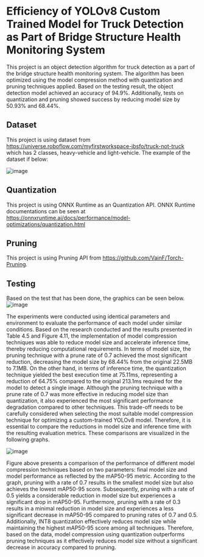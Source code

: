 #  Efficiency of YOLOv8 Custom Trained Model for Truck Detection as Part of Bridge Structure Health Monitoring System
This project is an object detection algorithm for truck detection as a part of the bridge structure health monitoring system. The algorithm
has been optimized using the model compression method with quantization and pruning techniques applied. Based on the testing result, the
object detection model achieved an accuracy of 94.9%. Additionally, tests on quantization and pruning showed success by reducing model
size by 50.93% and 68.44%.

## Dataset
This project is using dataset from https://universe.roboflow.com/myfirstworkspace-jbsfo/truck-not-truck which has 2 classes, heavy-vehicle and light-vehicle. The example of the dataset if below:

![image](https://github.com/user-attachments/assets/78eb43f1-2071-479a-9841-1da3df159413)

## Quantization
This project is using ONNX Runtime as an Quantization API. ONNX Runtime documentations can be seen at https://onnxruntime.ai/docs/performance/model-optimizations/quantization.html

## Pruning
This project is using Pruning API from https://github.com/VainF/Torch-Pruning. 

## Testing
Based on the test that has been done, the graphics can be seen below.
![image](https://github.com/user-attachments/assets/baa4ce63-3e68-474b-8f9b-53e82c94cb38)

The experiments were conducted using identical parameters and environment to evaluate the performance of each model 
under similar conditions. Based on the research conducted and the results presented in Table 4.5 and Figure 4.11, the 
implementation of model compression techniques was able to reduce model size and accelerate inference time, thereby reducing 
computational requirements. In terms of model size, the pruning technique with a prune rate of 0.7 achieved the most significant 
reduction, decreasing the model size by 68.44% from the original 22.5MB to 7.1MB. On the other hand, in terms of inference time, 
the quantization technique yielded the best execution time at 75.11ms, representing a reduction of 64.75% compared to the 
original 213.1ms required for the model to detect a single image. Although the pruning technique with a prune rate of 0.7 was 
more effective in reducing model size than quantization, it also experienced the most significant performance degradation compared to other 
techniques. This trade-off needs to be carefully considered when selecting the most suitable model compression technique for 
optimizing a custom-trained YOLOv8 model. Therefore, it is essential to compare the reductions in model size and inference time with 
the resulting evaluation metrics. These comparisons are visualized in the following graphs.

![image](https://github.com/user-attachments/assets/bb912303-ae64-42d7-b238-4878789dbfb6)

Figure above presents a comparison of the performance of different model compression techniques based on two parameters: final model size and 
model performance as reflected by the mAP50-95 metric. According to the graph, pruning with a rate of 0.7 results in the smallest model size
but also achieves the lowest mAP50-95 score. Subsequently, pruning with a rate of 0.5 yields a considerable reduction in model size but experiences 
a significant drop in mAP50-95. Furthermore, pruning with a rate of 0.3 results in a minimal reduction in model size and experiences a less 
significant decrease in mAP50-95 compared to pruning rates of 0.7 and 0.5. Additionally, INT8 quantization effectively reduces model size while 
maintaining the highest mAP50-95 score among all techniques. Therefore, based on the data, model compression using quantization outperforms pruning 
techniques as it effectively reduces model size without a significant decrease in accuracy compared to pruning.

